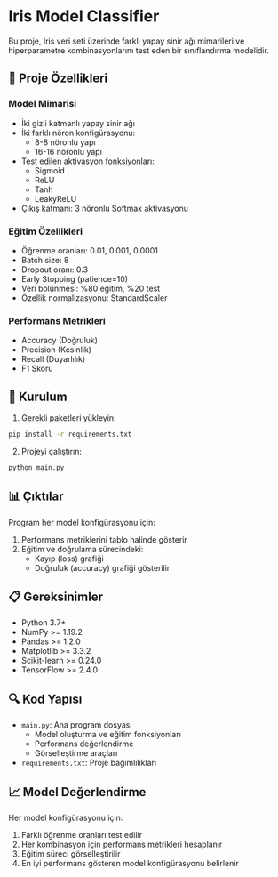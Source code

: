 # Iris Model Classifier

Bu proje, Iris veri seti üzerinde farklı yapay sinir ağı mimarileri ve hiperparametre kombinasyonlarını test eden bir sınıflandırma modelidir.

## 🎯 Proje Özellikleri

### Model Mimarisi
- İki gizli katmanlı yapay sinir ağı
- İki farklı nöron konfigürasyonu:
  - 8-8 nöronlu yapı
  - 16-16 nöronlu yapı
- Test edilen aktivasyon fonksiyonları:
  - Sigmoid
  - ReLU
  - Tanh
  - LeakyReLU
- Çıkış katmanı: 3 nöronlu Softmax aktivasyonu

### Eğitim Özellikleri
- Öğrenme oranları: 0.01, 0.001, 0.0001
- Batch size: 8
- Dropout oranı: 0.3
- Early Stopping (patience=10)
- Veri bölünmesi: %80 eğitim, %20 test
- Özellik normalizasyonu: StandardScaler

### Performans Metrikleri
- Accuracy (Doğruluk)
- Precision (Kesinlik)
- Recall (Duyarlılık)
- F1 Skoru

## 🚀 Kurulum

1. Gerekli paketleri yükleyin:
```bash
pip install -r requirements.txt
```

2. Projeyi çalıştırın:
```bash
python main.py
```

## 📊 Çıktılar

Program her model konfigürasyonu için:
1. Performans metriklerini tablo halinde gösterir
2. Eğitim ve doğrulama sürecindeki:
   - Kayıp (loss) grafiği
   - Doğruluk (accuracy) grafiği
   gösterilir

## 📋 Gereksinimler

- Python 3.7+
- NumPy >= 1.19.2
- Pandas >= 1.2.0
- Matplotlib >= 3.3.2
- Scikit-learn >= 0.24.0
- TensorFlow >= 2.4.0

## 🔍 Kod Yapısı

- `main.py`: Ana program dosyası
  - Model oluşturma ve eğitim fonksiyonları
  - Performans değerlendirme
  - Görselleştirme araçları
- `requirements.txt`: Proje bağımlılıkları

## 📈 Model Değerlendirme

Her model konfigürasyonu için:
1. Farklı öğrenme oranları test edilir
2. Her kombinasyon için performans metrikleri hesaplanır
3. Eğitim süreci görselleştirilir
4. En iyi performans gösteren model konfigürasyonu belirlenir
